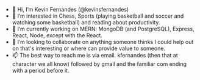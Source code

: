 - 👋 Hi, I’m Kevin Fernandes (@kevinsfernandes)
- 👀 I’m interested in Chess, Sports (playing basketball and soccer and watching some basketball) and reading about productivity.
- 🌱 I’m currently working on MERN: MongoDB (and PostgreSQL), Express, React, Node, except with the React.
- 💞️ I’m looking to collaborate on anything someone thinks I could help out on that's interesting or where can provide value to someone.
- 📫 The best way to reach me is via email. kfernandes (then that at character we all know) followed by gmail and the familiar com ending with a period before it.

<!---
kevinsfernandes/kevinsfernandes is a ✨ special ✨ repository because its `README.md` (this file) appears on your GitHub profile.
You can click the Preview link to take a look at your changes.
--->
